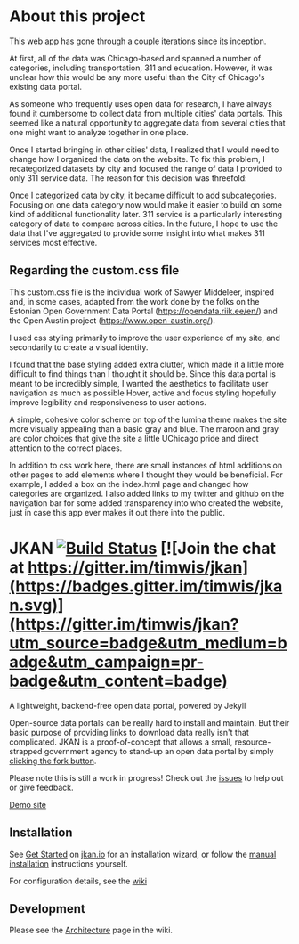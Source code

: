 # About this project 
This web app has gone through a couple iterations since its inception.

At first, all of the data was Chicago-based and spanned a number of categories, including transportation, 311 and education. However, it was unclear how this would be any more useful than the City of Chicago's existing data portal.

As someone who frequently uses open data for research, I have always found it cumbersome to collect data from multiple cities' data portals. This seemed like a natural opportunity to aggregate data from several cities that one might want to analyze together in one place.

Once I started bringing in other cities' data, I realized that I would need to change how I organized the data on the website. To fix this problem, I recategorized datasets by city and focused the range of data I provided to only 311 service data. The reason for this decision was threefold:

Once I categorized data by city, it became difficult to add subcategories.
Focusing on one data category now would make it easier to build on some kind of additional functionality later.
311 service is a particularly interesting category of data to compare across cities.
In the future, I hope to use the data that I've aggregated to provide some insight into what makes 311 services most effective.

## Regarding the custom.css file
This custom.css file is the individual work of Sawyer Middeleer, inspired and, in some cases,
adapted from the work done by the folks on the Estonian Open Government Data Portal (https://opendata.riik.ee/en/)
and the Open Austin project (https://www.open-austin.org/).

I used css styling primarily to improve the user experience of my site, and secondarily to create a visual identity.

I found that the base styling added extra clutter, which made it a little more difficult to find things than I thought it should be.
Since this data portal is meant to be incredibly simple, I wanted the aesthetics to facilitate user navigation as much as possible
Hover, active and focus styling hopefully improve legibility and responsiveness to user actions.

A simple, cohesive color scheme on top of the lumina theme makes the site more visually appealing than a basic gray and blue.
The maroon and gray are color choices that give the site a little UChicago pride and direct attention to the correct places.

In addition to css work here, there are small instances of html additions on other pages to add elements where
I thought they would be beneficial. For example, I added a box on the index.html page and changed how categories are organized.
I also added links to my twitter and github on the navigation bar for some added transparency into who created the website,
just in case this app ever makes it out there into the public.


# JKAN [![Build Status](https://travis-ci.org/timwis/jkan.svg?branch=gh-pages)](https://travis-ci.org/timwis/jkan) [![Join the chat at https://gitter.im/timwis/jkan](https://badges.gitter.im/timwis/jkan.svg)](https://gitter.im/timwis/jkan?utm_source=badge&utm_medium=badge&utm_campaign=pr-badge&utm_content=badge)
A lightweight, backend-free open data portal, powered by Jekyll

Open-source data portals can be really hard to install and maintain. But their
basic purpose of providing links to download data really isn't that complicated. JKAN is a proof-of-concept
that allows a small, resource-strapped government agency to stand-up an open data portal by simply
[clicking the fork button](https://help.github.com/articles/fork-a-repo/).

Please note this is still a work in progress! Check out the [issues](https://github.com/timwis/jkan/issues) to help
out or give feedback.

[Demo site](https://demo.jkan.io)

## Installation
See [Get Started](https://jkan.io/#get-started) on [jkan.io](https://jkan.io) for an installation wizard,
or follow the [manual installation](https://github.com/timwis/jkan/wiki/Manual-Installation) instructions yourself.

For configuration details, see the [wiki](https://github.com/timwis/jkan/wiki)

## Development
Please see the [Architecture](https://github.com/timwis/jkan/wiki/Architecture) page in the wiki.
